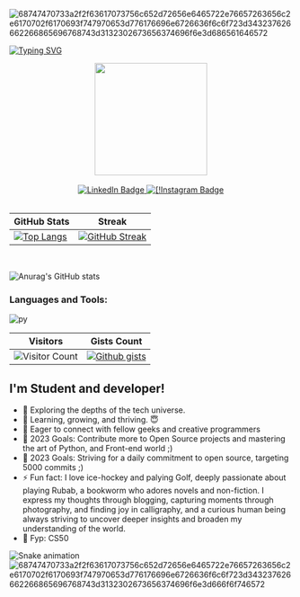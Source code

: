 ![68747470733a2f2f63617073756c652d72656e6465722e76657263656c2e6170702f6170693f747970653d776176696e6726636f6c6f723d343237626662266865696768743d3132302673656374696f6e3d686561646572](https://user-images.githubusercontent.com/90936436/226839506-4bae5412-ed2f-47fd-b19f-569d65644be4.svg)

[![Typing SVG](https://readme-typing-svg.herokuapp.com?font=Fira+Code&size=30&pause=1000&center=true&width=435&lines=Hey+there,+Geniuses!;Shabana++in+the+spotlight;Let's+Follow+EachOther!;CS50+Student;Happy+Coding,;Happy+heart<3;a+Pythonista+)](https://git.io/typing-svg)


<div id="header" align="center">
  <img src="https://cdn.lowgif.com/full/9cb12f51dffbaaa6-character-typing-by-vincent-mokuenko-dribbble.gif" width="200">

 
</div>
<div>

</div>
<br>


<div id="header" align="center">
<div id="badges">
  <a href="https://linkedin.com/in/https://www.linkedin.com/in/shabana-qasemi-339957257/">
    <img src="https://img.shields.io/badge/LinkedIn-blue?style=for-the-badge&logo=linkedin&logoColor=white" alt="LinkedIn Badge"/>
  </a>
  
  <a href="https://instagram.com/https://www.instagram.com/thisis_shabana/">
    <img src="https://img.shields.io/badge/Instagram-%23E4405F.svg?&style=for-the-badge&logo=instagram&logoColor=white" alt="[!Instagram Badge"/>
  </a>
</div>
  </div>

<br>



 <div>
  
  
  
  | GitHub Stats | Streak |
| ------------ | ------ |
|  [![Top Langs](https://github-readme-stats.vercel.app/api/top-langs/?username=Art3misGit&layout=compact)](https://github.com/Art3misGit) | [![GitHub Streak](http://github-readme-streak-stats.herokuapp.com?user=Art3misGit&theme=dark&background=000000)](https://git.io/streak-stats) |

  
  
  </div>
  
  <br>
  
  <div>
  
  
  
 

  
![Anurag's GitHub stats](https://github-readme-stats.vercel.app/api?username=Art3misGit&show_icons=true&theme=dark) 
  
  
  
  
  </div>
 
  
  
  ### Languages and Tools:
  
<div>

![py](https://user-images.githubusercontent.com/90936436/179396520-68dae8d3-985c-4089-b68b-775ab792af0a.png)

  
  
 </div>
  
  
 <div >
 


| Visitors | Gists Count |
| -------- | -----------| 
| ![Visitor Count](https://profile-counter.glitch.me/{Art3misGit}/count.svg) | [![Github gists](https://gist-count.vercel.app/api?username=Art3misGit)](https://gist.github.com/Art3misGit) 



 </div>
 
 
 
 




## I'm Student and developer!

- 🔭 Exploring the depths of the tech universe.
- 🌱 Learning, growing, and thriving. 😇
- 👯 Eager to connect with fellow geeks and creative programmers
- 🥅 2023 Goals: Contribute more to Open Source projects and mastering the art of Python, and Front-end world ;)
- 🥅 2023 Goals: Striving for a daily commitment to open source, targeting 5000 commits ;)
- ⚡ Fun fact: I love ice-hockey and palying Golf, deeply passionate about playing Rubab, a bookworm who adores novels and non-fiction. I express my thoughts    through blogging, capturing moments through photography, and finding joy in calligraphy, and a curious human being always striving to uncover deeper insights   and broaden my understanding of the world. 
- 🤔 Fyp: CS50 

![Snake animation](https://github.com/ctoic/ctoic/blob/output/github-contribution-grid-snake.svg)
![68747470733a2f2f63617073756c652d72656e6465722e76657263656c2e6170702f6170693f747970653d776176696e6726636f6c6f723d343237626662266865696768743d3132302673656374696f6e3d666f6f746572](https://user-images.githubusercontent.com/90936436/226840038-7d4d0d3b-a59c-494f-ac44-840c36312889.svg)
